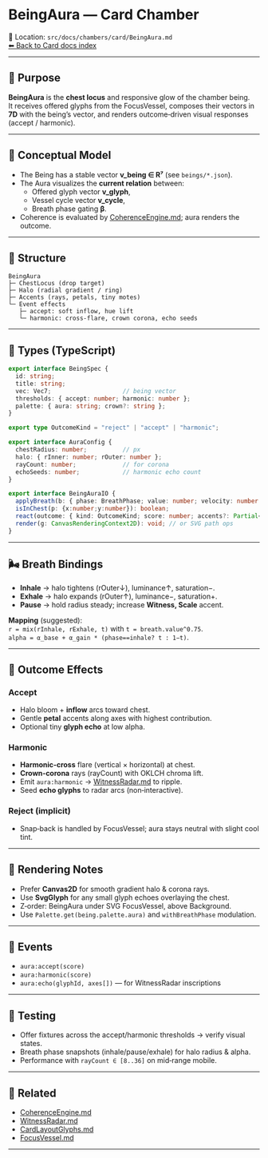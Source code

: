 # BeingAura — Card Chamber

📍 Location: `src/docs/chambers/card/BeingAura.md`  
[⬅ Back to Card docs index](./README.md)

---

## 🎯 Purpose

**BeingAura** is the **chest locus** and responsive glow of the chamber being.  
It receives offered glyphs from the FocusVessel, composes their vectors in **7D** with the being’s vector, and renders outcome‑driven visual responses (accept / harmonic).

---

## 🧠 Conceptual Model

- The Being has a stable vector **v_being ∈ R⁷** (see `beings/*.json`).  
- The Aura visualizes the **current relation** between:  
  - Offered glyph vector **v_glyph**,  
  - Vessel cycle vector **v_cycle**,  
  - Breath phase gating **β**.  
- Coherence is evaluated by [CoherenceEngine.md](./CoherenceEngine.md); aura renders the outcome.

---

## 🔩 Structure

```
BeingAura
├─ ChestLocus (drop target)
├─ Halo (radial gradient / ring)
├─ Accents (rays, petals, tiny motes)
└─ Event effects
   ├─ accept: soft inflow, hue lift
   └─ harmonic: cross‑flare, crown corona, echo seeds
```

---

## 🔢 Types (TypeScript)

```ts
export interface BeingSpec {
  id: string;
  title: string;
  vec: Vec7;                    // being vector
  thresholds: { accept: number; harmonic: number };
  palette: { aura: string; crown?: string };
}

export type OutcomeKind = "reject" | "accept" | "harmonic";

export interface AuraConfig {
  chestRadius: number;          // px
  halo: { rInner: number; rOuter: number };
  rayCount: number;             // for corona
  echoSeeds: number;            // harmonic echo count
}

export interface BeingAuraIO {
  applyBreath(b: { phase: BreathPhase; value: number; velocity: number }): void;
  isInChest(p: {x:number;y:number}): boolean;
  react(outcome: { kind: OutcomeKind; score: number; accents?: Partial<Vec7> }): void;
  render(g: CanvasRenderingContext2D): void; // or SVG path ops
}
```

---

## 🌬 Breath Bindings

- **Inhale** → halo tightens (rOuter↓), luminance↑, saturation−.  
- **Exhale** → halo expands (rOuter↑), luminance−, saturation+.  
- **Pause** → hold radius steady; increase **Witness, Scale** accent.  

**Mapping** (suggested):  
`r = mix(rInhale, rExhale, t)` with `t = breath.value^0.75`.  
`alpha = α_base + α_gain * (phase==inhale? t : 1−t)`.

---

## 🧮 Outcome Effects

### Accept
- Halo bloom + **inflow** arcs toward chest.  
- Gentle **petal** accents along axes with highest contribution.  
- Optional tiny **glyph echo** at low alpha.

### Harmonic
- **Harmonic‑cross** flare (vertical × horizontal) at chest.  
- **Crown‑corona** rays (rayCount) with OKLCH chroma lift.  
- Emit `aura:harmonic` → [WitnessRadar.md](./WitnessRadar.md) to ripple.  
- Seed **echo glyphs** to radar arcs (non‑interactive).

### Reject (implicit)
- Snap‑back is handled by FocusVessel; aura stays neutral with slight cool tint.

---

## 🎨 Rendering Notes

- Prefer **Canvas2D** for smooth gradient halo & corona rays.  
- Use **SvgGlyph** for any small glyph echoes overlaying the chest.  
- Z‑order: BeingAura under SVG FocusVessel, above Background.  
- Use `Palette.get(being.palette.aura)` and `withBreathPhase` modulation.

---

## 📡 Events

- `aura:accept(score)`  
- `aura:harmonic(score)`  
- `aura:echo(glyphId, axes[])` — for WitnessRadar inscriptions

---

## 🧪 Testing

- Offer fixtures across the accept/harmonic thresholds → verify visual states.  
- Breath phase snapshots (inhale/pause/exhale) for halo radius & alpha.  
- Performance with `rayCount ∈ [8..36]` on mid‑range mobile.

---

## 🔗 Related

- [CoherenceEngine.md](./CoherenceEngine.md)  
- [WitnessRadar.md](./WitnessRadar.md)  
- [CardLayoutGlyphs.md](./CardLayoutGlyphs.md)  
- [FocusVessel.md](./FocusVessel.md)

---
